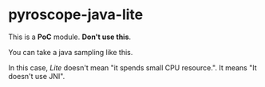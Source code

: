 # pyroscope-java-lite

This is a **PoC** module. **Don't use this**.

You can take a java sampling like this.

In this case, *Lite* doesn't mean "it spends small CPU resource.". It means "It doesn't use JNI".
